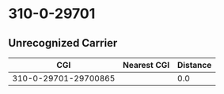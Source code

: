 # 310-0-29701
## Unrecognized Carrier


| CGI | Nearest CGI | Distance |
|-----|-------------|----------|
| 310-0-29701-29700865 |  | 0.0 |
